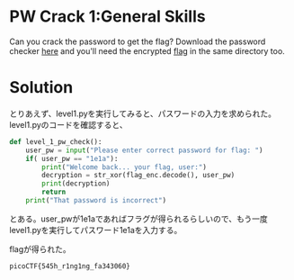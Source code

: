 # PW Crack 1:General Skills

Can you crack the password to get the flag? Download the password checker [here](level1.py) and you'll need the encrypted [flag](level1.flag.txt.enc) in the same directory too.

# Solution

とりあえず、level1.pyを実行してみると、パスワードの入力を求められた。
level1.pyのコードを確認すると、
```python
def level_1_pw_check():
    user_pw = input("Please enter correct password for flag: ")
    if( user_pw == "1e1a"):
        print("Welcome back... your flag, user:")
        decryption = str_xor(flag_enc.decode(), user_pw)
        print(decryption)
        return
    print("That password is incorrect")
```
とある。user_pwが1e1aであればフラグが得られるらしいので、もう一度level1.pyを実行してパスワード1e1aを入力する。

flagが得られた。

`picoCTF{545h_r1ng1ng_fa343060}`

